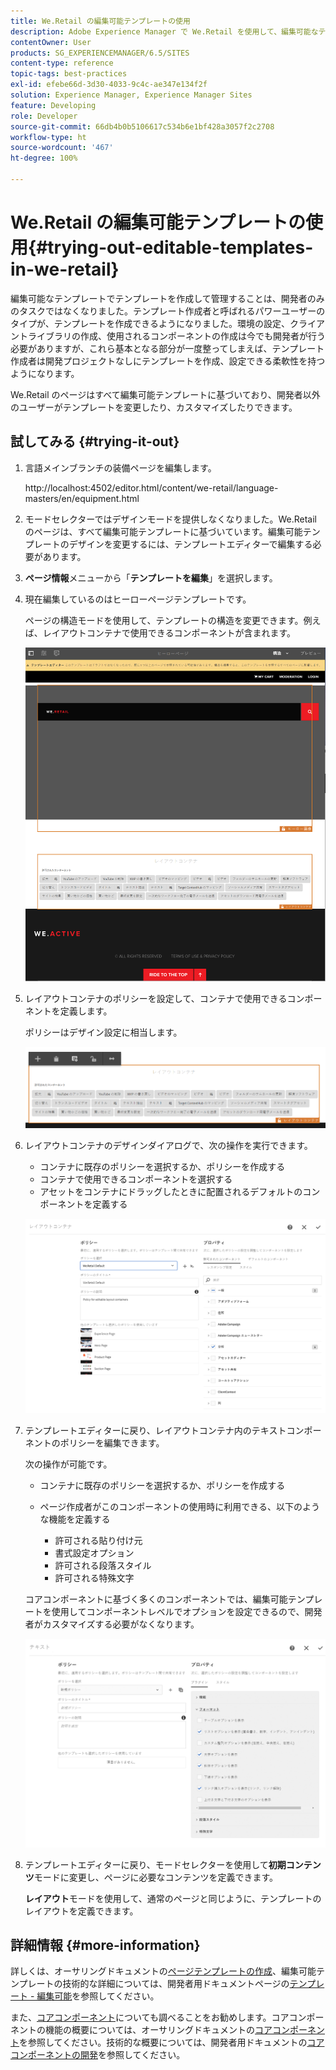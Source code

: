 ```yaml
---
title: We.Retail の編集可能テンプレートの使用
description: Adobe Experience Manager で We.Retail を使用して、編集可能なテンプレートを試す方法を説明します。
contentOwner: User
products: SG_EXPERIENCEMANAGER/6.5/SITES
content-type: reference
topic-tags: best-practices
exl-id: efebe66d-3d30-4033-9c4c-ae347e134f2f
solution: Experience Manager, Experience Manager Sites
feature: Developing
role: Developer
source-git-commit: 66db4b0b5106617c534b6e1bf428a3057f2c2708
workflow-type: ht
source-wordcount: '467'
ht-degree: 100%

---
```


# We.Retail の編集可能テンプレートの使用{#trying-out-editable-templates-in-we-retail}

編集可能なテンプレートでテンプレートを作成して管理することは、開発者のみのタスクではなくなりました。テンプレート作成者と呼ばれるパワーユーザーのタイプが、テンプレートを作成できるようになりました。環境の設定、クライアントライブラリの作成、使用されるコンポーネントの作成は今でも開発者が行う必要がありますが、これら基本となる部分が一度整ってしまえば、テンプレート作成者は開発プロジェクトなしにテンプレートを作成、設定できる柔軟性を持つようになります。

We.Retail のページはすべて編集可能テンプレートに基づいており、開発者以外のユーザーがテンプレートを変更したり、カスタマイズしたりできます。

## 試してみる {#trying-it-out}

1. 言語メインブランチの装備ページを編集します。

   http://localhost:4502/editor.html/content/we-retail/language-masters/en/equipment.html

1. モードセレクターではデザインモードを提供しなくなりました。We.Retail のページは、すべて編集可能テンプレートに基づいています。編集可能テンプレートのデザインを変更するには、テンプレートエディターで編集する必要があります。
1. **ページ情報**&#x200B;メニューから「**テンプレートを編集**」を選択します。
1. 現在編集しているのはヒーローページテンプレートです。

   ページの構造モードを使用して、テンプレートの構造を変更できます。例えば、レイアウトコンテナで使用できるコンポーネントが含まれます。

   ![chlimage_1-138](assets/chlimage_1-138.png)

1. レイアウトコンテナのポリシーを設定して、コンテナで使用できるコンポーネントを定義します。

   ポリシーはデザイン設定に相当します。

   ![chlimage_1-139](assets/chlimage_1-139.png)

1. レイアウトコンテナのデザインダイアログで、次の操作を実行できます。

   * コンテナに既存のポリシーを選択するか、ポリシーを作成する
   * コンテナで使用できるコンポーネントを選択する
   * アセットをコンテナにドラッグしたときに配置されるデフォルトのコンポーネントを定義する

   ![chlimage_1-140](assets/chlimage_1-140.png)

1. テンプレートエディターに戻り、レイアウトコンテナ内のテキストコンポーネントのポリシーを編集できます。

   次の操作が可能です。

   * コンテナに既存のポリシーを選択するか、ポリシーを作成する
   * ページ作成者がこのコンポーネントの使用時に利用できる、以下のような機能を定義する

      * 許可される貼り付け元
      * 書式設定オプション
      * 許可される段落スタイル
      * 許可される特殊文字

   コアコンポーネントに基づく多くのコンポーネントでは、編集可能テンプレートを使用してコンポーネントレベルでオプションを設定できるので、開発者がカスタマイズする必要がなくなります。

   ![chlimage_1-141](assets/chlimage_1-141.png)

1. テンプレートエディターに戻り、モードセレクターを使用して&#x200B;**初期コンテンツ**&#x200B;モードに変更し、ページに必要なコンテンツを定義できます。

   **レイアウト**&#x200B;モードを使用して、通常のページと同じように、テンプレートのレイアウトを定義できます。

## 詳細情報 {#more-information}

詳しくは、オーサリングドキュメントの[ページテンプレートの作成](/help/sites-authoring/templates.md)、編集可能テンプレートの技術的な詳細については、開発者用ドキュメントページの[テンプレート - 編集可能](/help/sites-developing/page-templates-editable.md)を参照してください。

また、[コアコンポーネント](/help/sites-developing/we-retail-core-components.md)についても調べることをお勧めします。コアコンポーネントの機能の概要については、オーサリングドキュメントの[コアコンポーネント](https://experienceleague.adobe.com/docs/experience-manager-core-components/using/introduction.html?lang=ja)を参照してください。技術的な概要については、開発者用ドキュメントの[コアコンポーネントの開発](https://experienceleague.adobe.com/docs/experience-manager-core-components/using/developing/overview.html?lang=ja)を参照してください。
